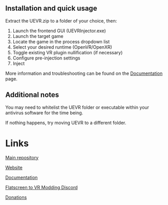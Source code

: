 ## Installation and quick usage

Extract the UEVR.zip to a folder of your choice, then:

1. Launch the frontend GUI (UEVRInjector.exe)
2. Launch the target game
3. Locate the game in the process dropdown list
4. Select your desired runtime (OpenVR/OpenXR)
5. Toggle existing VR plugin nullification (if necessary)
6. Configure pre-injection settings
7. Inject

More information and troubleshooting can be found on the [Documentation](https://praydog.github.io/uevr-docs/) page.

## Additional notes

You may need to whitelist the UEVR folder or executable within your antivirus software for the time being.

If nothing happens, try moving UEVR to a different folder.

# Links
[Main repository](https://github.com/praydog/UEVR)

[Website](http://uevr.io)

[Documentation](https://praydog.github.io/uevr-docs/)

[Flatscreen to VR Modding Discord](http://flat2vr.com)

[Donations](https://www.patreon.com/praydog)